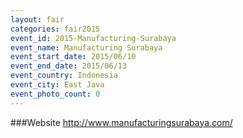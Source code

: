 ```yaml
---
layout: fair
categories: fair2015
event_id: 2015-Manufacturing-Surabaya
event_name: Manufacturing Surabaya
event_start_date: 2015/06/10
event_end_date: 2015/06/13
event_country: Indonesia
event_city: East Java
event_photo_count: 0
---
```


###Website
<http://www.manufacturingsurabaya.com/>